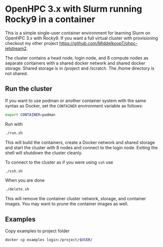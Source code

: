 # OpenHPC 3.x with Slurm running Rocky9 in a container

This is a simple single-user container environment for learning Slurm on OpenHPC 3.x with Rocky9.  If you want a full virtual cluster with provisioning checkout my other project https://github.com/MiddelkoopT/ohpc-jetstream2.

The cluster contains a head node, login node, and 8 compute nodes as separate containers with a shared docker network and shared docker storage.  Shared storage is in /project and /scratch.  The /home directory is not shared.

## Run the cluster

If you want to use podman or another container system with the same syntax as Docker, set the `CONTAINER` environment variable as follows:

```bash
export CONTAINER=podman
```

Run with
```bash
./run.sh
```

This will build the containers, create a Docker network and shared storage and start the cluster with 8 nodes and connect to the login node.  Exiting the shell will shutdown the cluster cleanly.

To connect to the cluster as if you were using `ssh` use 
```bash
./ssh.sh
```

When you are done
```bash
./delete.sh
```

This will remove the container cluster network, storage, and container images.  You may want to prune the container images as well.

## Examples

Copy examples to project folder
```bash
docker cp examples login:/project/$USER/
```
